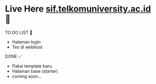 # Live Here [sif.telkomuniversity.ac.id](https://sif.telkomuniversity.ac.id) 🚀

TO DO LIST 🔖

-   Halaman login
-   Tes di webhost

DONE ✅

-   Pakai template baru
-   Halaman base (starter)
-   coming soon...
